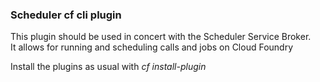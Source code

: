 ### Scheduler cf cli plugin

This plugin should be used in concert with the Scheduler Service Broker.  
It allows for running and scheduling calls and jobs on Cloud Foundry

Install the plugins as usual with _cf install-plugin <plugin binary>_
